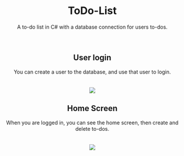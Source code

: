 # <div align="center">ToDo-List</div>
<div align="center">A to-do list in C# with a database connection for users to-dos.</div>
<br><br>

## <div align="center">User login</div>
<div align="center">You can create a user to the database, and use that user to login.</div>
<br><br>
<div align="center">
<img src="https://i.gyazo.com/8e1ddd8db20a3d6464379a5399d1daec.png" align="center" scale="0.7"/>
</div>

## <div align="center">Home Screen</div>
<div align="center">When you are logged in, you can see the home screen, then create and delete to-dos.</div>
<br><br>
<div align="center">
<img src="https://i.gyazo.com/f38515f9371e5967f4682ede0a2ce93a.png" align="center" scale="0.7"/>
</div>
